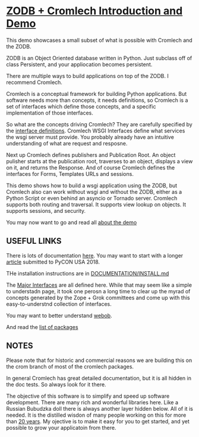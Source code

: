 [ZODB + Cromlech  Introduction and Demo](#introduction)
=====================

This demo showcases a small subset of what is possible with Cromlech and the
ZODB.  

ZODB is an Object Oriented database written in Python.  Just subclass off of
class Persistent, and your appliocation becomes persistent. 

There are multiple ways to build applications on top of the ZODB.  I recommend
Cromlech.

Cromlech is a conceptual framework for building Python applications.  But
software needs more than concepts, it needs definitions, so Cromlech is 
a set of interfaces which define  those concepts, and
a specific implementation of those interfaces.

So what are the concepts driving Cromlech? They are carefully
specified  by the
[interface definitions](https://github.com/Cromlech/cromlech.browser/blob/crom/src/cromlech/browser/interfaces.py).  Cromlech WSGI Interfaces define what
services the wsgi server  must provide. 
You probably already have an intuitive understanding
of what are request and resposne.

Next up Cromlech defines publishers and Publication Root.  An object
pulisher starts at the publication root, traverses to an object, 
displays a view on it, and returns the Response.
And of course Cromlech defines the interfaces for  Forms, Templates URLs
and sessions. 

This demo shows how to build a wsgi application using the ZODB,
but Cromlech  also can work without wsgi and without the ZODB,
either as a Python Script or even behind an asyncio or
Tornado server.  Cromlech supports both routing and traversal.  It supports
view lookup on objects.  It supports sessions, and security.

You may now want to go and read all  [about the demo](./DOCUMENTAION/GentleIntroduction.md)


USEFUL LINKS
-------------

There is lots of documentation [here](./DOCUMENTATION).
You may want to start with 
a longer   [article](./DOCUMENTATION/Article.md) submitted to
PyCON USA 2018.


THe installation instructions are in [DOCUMENTATION/INSTALL.md](./DOCUMENTATION/INSTALL.md)


The [Major Interfaces](https://github.com/Cromlech/cromlech.browser/blob/crom/src/cromlech/browser/interfaces.py) are all defined here.  While that may
seem like a simple to understadn page, it took one perosn
a long time to clear up the myrad of concepts generated by the
Zope + Grok committees
and come up with this easy-to-understnd collection of interfaces. 


You may want to better understand [webob](https://docs.pylonsproject.org/projects/webob/en/stable/reference.html).

And read the [list of packages](http://trac.dolmen-project.org/wiki/technical-overview)


NOTES
---------

Please note that for historic and commercial reasons we are building this on
the crom branch of most of the cromlech packages.

In general Cromlech has great detailed documentation, but it is all hidden
in the doc tests.  So always look for it there.

The objective of this software is to simplify and speed up software
development.  There are many rich and wonderful libraries here. Like a
Russian Bubudzka doll there is always another layer hidden below.
All of it is needed.  It is the distilled wisdon of many people working
on this for more than [20 years](https://en.wikipedia.org/wiki/Zope#History).
My ojective is to make it easy for you to get started, and yet possible
to grow your applicatoin from there.
